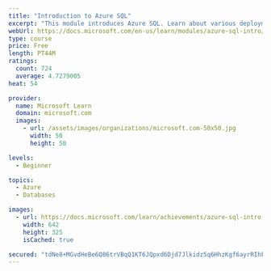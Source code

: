 ```yaml
---
title: "Introduction to Azure SQL"
excerpt: "This module introduces Azure SQL. Learn about various deployment options and service tiers and what to use for your organization."
webUrl: https://docs.microsoft.com/en-us/learn/modules/azure-sql-intro/
type: course
price: Free
length: PT44M
ratings:
  count: 724
  average: 4.7279005
heat: 54

provider:
  name: Microsoft Learn
  domain: microsoft.com
  images:
    - url: /assets/images/organizations/microsoft.com-50x50.jpg
      width: 50
      height: 50

levels:
  - Beginner

topics:
  - Azure
  - Databases

images:
  - url: https://docs.microsoft.com/learn/achievements/azure-sql-intro-social.png
    width: 642
    height: 325
    isCached: true

secured: "tdNe8+MGvdHeBe6Q86trVBqQ1KT6JQpxd6Djd7Jlkidz5q6HhzKgf6ayrRIhFk7xFWqCOgwWGUwTSMXlvOirCMFzklw7m+wXtdo6sKqsG4bo317es//TocNflHbMfy2nNgFv/yj8qH1YOGfbt6qHjgLJvdeU5qiZwraluL+cdDqsayx56JvA1KjISgYl+spOd3nzuZ4ZCSKdtAS8WW9FG9L533EeX5IpUcZJygaWcqKn1Fq3cyDvZIX+zvSi/EgbzjlAm4SI4Bk1N4Rqxa/Tn3+kZlRHb1pibGWfuxeub7e9vHOi/HGfIu+6yRtZ4kzoPaaA1FA2Md19Ipc78ain3fThmEc+lLe1QitwFu6EJurZnq7PZ4v3M75yFIP/wGxKvwlp9YKzW8X4BthWCk17rDs9Ec6mo/oDrqjbF1Z2ruo=;gdk5q4/YaGEsYsXVV8oHaQ=="
---
```


